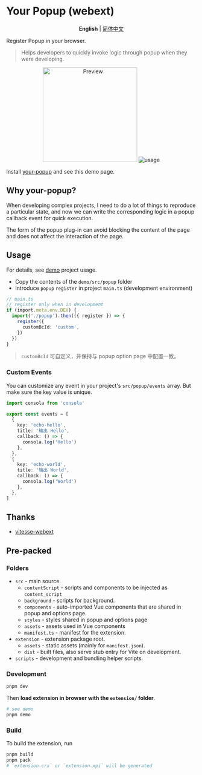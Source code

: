 # Your Popup (webext)

<p align='center'>
<b>English</b> | <a href="https://github.com/YunLeFun/your-popup/blob/main/README.zh-CN.md">简体中文</a>
<!-- Contributors: Thanks for getting interested, however we DON'T accept new transitions to the README, thanks. -->
</p>

Register Popup in your browser.

> Helps developers to quickly invoke logic through popup when they were developing.

<p align="center">
<img src="https://user-images.githubusercontent.com/25154432/234032515-70f24a0d-e405-49d4-84c5-8002ff9d573a.jpg" alt="Preview" width="250" />

<img src="https://user-images.githubusercontent.com/25154432/234032965-19c37bd8-f1e2-496b-9c45-a67dfd1c001e.gif" alt="usage" />
</p>

<!-- todo chrome store link -->
Install [your-popup](https://chrome.google.com/webstore/) and see this demo page.

## Why your-popup?

When developing complex projects, I need to do a lot of things to reproduce a particular state, and now we can write the corresponding logic in a popup callback event for quick execution.

The form of the popup plug-in can avoid blocking the content of the page and does not affect the interaction of the page.

## Usage

For details, see [demo](./demo) project usage.

- Copy the contents of the `demo/src/popup` folder
- Introduce `popup` `register` in project `main.ts` (development environment)

```ts
// main.ts
// register only when in development
if (import.meta.env.DEV) {
  import('./popup').then(({ register }) => {
    register({
      customBcId: 'custom',
    })
  })
}
```

> `customBcId` 可自定义，并保持与 popup option page 中配置一致。

### Custom Events

You can customize any event in your project's `src/popup/events` array.
But make sure the key value is unique.

```ts
import consola from 'consola'

export const events = [
  {
    key: 'echo-hello',
    title: '输出 Hello',
    callback: () => {
      consola.log('Hello')
    },
  },
  {
    key: 'echo-world',
    title: '输出 World',
    callback: () => {
      consola.log('World')
    },
  },
]
```

## Thanks

- [vitesse-webext](https://github.com/antfu/vitesse-webext)

## Pre-packed

### Folders

- `src` - main source.
  - `contentScript` - scripts and components to be injected as `content_script`
  - `background` - scripts for background.
  - `components` - auto-imported Vue components that are shared in popup and options page.
  - `styles` - styles shared in popup and options page
  - `assets` - assets used in Vue components
  - `manifest.ts` - manifest for the extension.
- `extension` - extension package root.
  - `assets` - static assets (mainly for `manifest.json`).
  - `dist` - built files, also serve stub entry for Vite on development.
- `scripts` - development and bundling helper scripts.

### Development

```bash
pnpm dev

```

Then **load extension in browser with the `extension/` folder**.

```bash
# see demo
pnpm demo
```

### Build

To build the extension, run

```bash
pnpm build
pnpm pack
# `extension.crx` or `extension.xpi` will be generated
```
